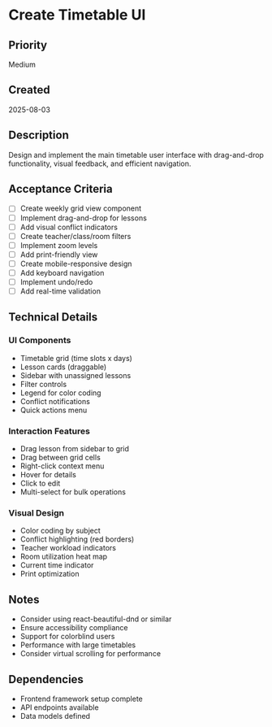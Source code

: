 # Create Timetable UI

## Priority
Medium

## Created
2025-08-03

## Description
Design and implement the main timetable user interface with drag-and-drop functionality, visual feedback, and efficient navigation.

## Acceptance Criteria
- [ ] Create weekly grid view component
- [ ] Implement drag-and-drop for lessons
- [ ] Add visual conflict indicators
- [ ] Create teacher/class/room filters
- [ ] Implement zoom levels
- [ ] Add print-friendly view
- [ ] Create mobile-responsive design
- [ ] Add keyboard navigation
- [ ] Implement undo/redo
- [ ] Add real-time validation

## Technical Details
### UI Components
- Timetable grid (time slots x days)
- Lesson cards (draggable)
- Sidebar with unassigned lessons
- Filter controls
- Legend for color coding
- Conflict notifications
- Quick actions menu

### Interaction Features
- Drag lesson from sidebar to grid
- Drag between grid cells
- Right-click context menu
- Hover for details
- Click to edit
- Multi-select for bulk operations

### Visual Design
- Color coding by subject
- Conflict highlighting (red borders)
- Teacher workload indicators
- Room utilization heat map
- Current time indicator
- Print optimization

## Notes
- Consider using react-beautiful-dnd or similar
- Ensure accessibility compliance
- Support for colorblind users
- Performance with large timetables
- Consider virtual scrolling for performance

## Dependencies
- Frontend framework setup complete
- API endpoints available
- Data models defined
